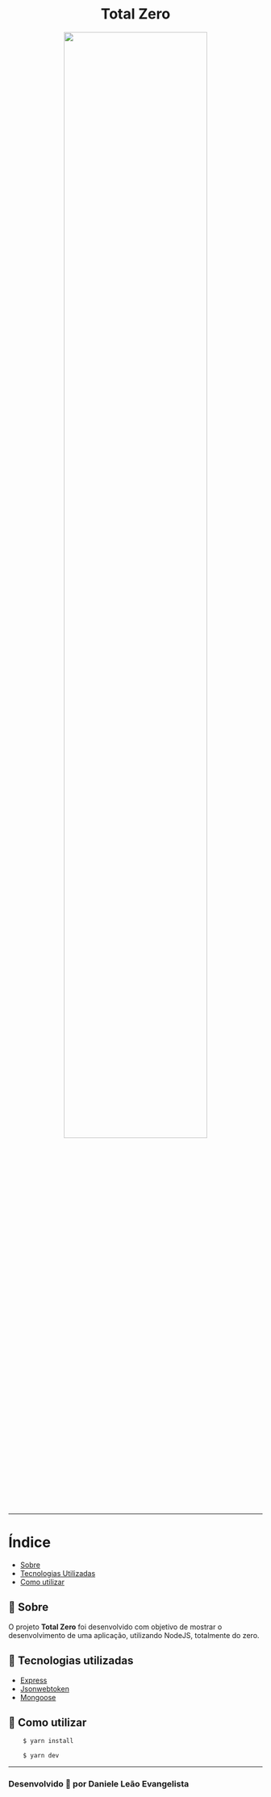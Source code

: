 <h1 align="center">
Total Zero
</h1>
<center><img src="https://terminalroot.com.br/assets/img/js/nodejs.jpg" heigh="75%" width="75%"></center>

---

# Índice

- [Sobre](#-sobre)
- [Tecnologias Utilizadas](#-tecnologias-utilizadas)
- [Como utilizar](#-como-utilizar)

## 🔖 Sobre

O projeto **Total Zero** foi desenvolvido com objetivo de mostrar o desenvolvimento de uma aplicação, utilizando NodeJS, totalmente do zero.

## 🚀 Tecnologias utilizadas

- [Express](#http://expressjs.com/en/5x/api.html#app.use)
- [Jsonwebtoken](#https://github.com/auth0/node-jsonwebtoken#readme)
- [Mongoose](#https://mongoosejs.com/docs/guide.html)

## 🤔 Como utilizar

```bash
    $ yarn install

    $ yarn dev
```

---

<h3>Desenvolvido 💜 por Daniele Leão Evangelista</h3>
